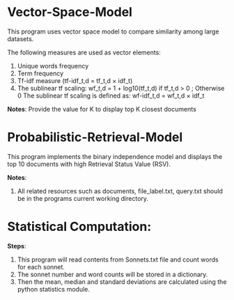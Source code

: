 # Vector-Space-Model

This program uses vector space model to compare similarity among large datasets.

The following measures are used as vector elements:
1. Unique words frequency
2. Term frequency
2. Tf-idf measure (tf-idf_t,d = tf_t,d × idf_t)
4. The sublinear tf scaling: wf_t,d = 1 + log10(tf_t,d) if tf_t,d > 0 ; Otherwise 0
   The sublinear tf scaling is defined as: wf-idf_t,d = wf_t,d × idf_t

**Notes**:
Provide the value for K to display top K closest documents

# Probabilistic-Retrieval-Model

This program implements the binary independence model and displays the top 10 documents with high Retrieval Status Value (RSV).

**Notes**:
1. All related resources such as documents, file_label.txt, query.txt should be in the programs current working directory.

# Statistical Computation:

**Steps**:
1. This program will read contents from Sonnets.txt file and count words for each sonnet. 
2. The sonnet number and word counts will be stored in a dictionary. 
3. Then the mean, median and standard deviations are calculated using the python statistics module.
